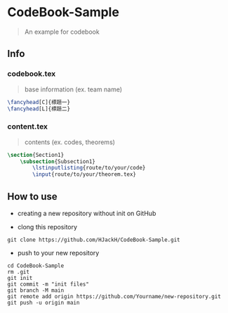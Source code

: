 # CodeBook-Sample
> An example for codebook

## Info

### codebook.tex
> base information (ex. team name)
```tex
\fancyhead[C]{標題一}
\fancyhead[L]{標題二}
```

### content.tex
> contents (ex. codes, theorems)
```tex
\section{Section1}
    \subsection{Subsection1}
        \lstinputlisting{route/to/your/code}
        \input{route/to/your/theorem.tex}
```


## How to use

* creating a new repository without init on GitHub

* clong this repository
```
git clone https://github.com/HJackH/CodeBook-Sample.git
```

* push to your new repository
```
cd CodeBook-Sample
rm .git
git init
git commit -m "init files"
git branch -M main
git remote add origin https://github.com/Yourname/new-repository.git
git push -u origin main
```
